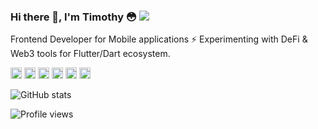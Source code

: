 
 
### Hi there 👋, I'm Timothy 😳 ![](https://pbs.twimg.com/profile_banners/860357608552763393/1593430830/1500x500)

Frontend Developer for Mobile applications ⚡️ Experimenting with DeFi & Web3 tools for Flutter/Dart ecosystem. 

[<img src='https://cdn.jsdelivr.net/npm/simple-icons@3.0.1/icons/github.svg' alt='github' height='18'>](https://github.com/Boxerbuzz)  [<img src='https://cdn.jsdelivr.net/npm/simple-icons@3.0.1/icons/instagram.svg' alt='instagram' height='18'>](https://www.instagram.com/timothyOfie/)  [<img src='https://cdn.jsdelivr.net/npm/simple-icons@3.0.1/icons/twitter.svg' alt='twitter' height='18'>](https://twitter.com/Boxerbuzz)  [<img src='https://cdn.jsdelivr.net/npm/simple-icons@3.0.1/icons/codepen.svg' alt='codepen' height='18'>](https://codepen.io/timothyOfie)  [<img src='https://cdn.jsdelivr.net/npm/simple-icons@3.0.1/icons/stackoverflow.svg' alt='stackoverflow' height='18'>](https://stackoverflow.com/users/14728070/timothy-ofie)  [<img src='https://cdn.jsdelivr.net/npm/simple-icons@3.0.1/icons/icloud.svg' alt='website' height='18'>](https://timothyOfie.xyz)  

![GitHub stats](https://github-readme-stats.vercel.app/api?username=boxerbuzz&show_icons=true)  

![Profile views](https://gpvc.arturio.dev/boxerbuzz)  